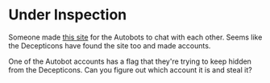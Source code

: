 # Under Inspection

Someone made [this site](https://metaproblems.com/2841e99cee26f773b26b300acad556c4/inspect) for the Autobots to chat with each other. Seems like the Decepticons have found the site too and made accounts.

One of the Autobot accounts has a flag that they're trying to keep hidden from the Decepticons. Can you figure out which account it is and steal it?

